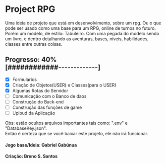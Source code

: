 # <strong>Project RPG</strong>
Uma ideia de projeto que está em desenvolvimento, sobre um rpg. Ou o que pode ser usado como uma base para um RPG, online de turnos no futuro.
<br>
Porém um modelo, de estilo: Tabuleiro. Com uma pegada do modelo sendo um livro, e dentro detalhando as aventuras, bases, níveis, habilidades, classes entre outras coisas.
<br>
## Progresso: 40% <br> [############-------------]

- [x] Formulários
- [x] Criação de Objetos(USER) e Classes(para o USER)
- [x] Algumas Rotas do Servidor
- [ ] Comunicação com o Banco de daos
- [ ] Construção do Back-end
- [ ] Construção das funções de game
- [ ] Uploud da Aplicação

Obs: estão ocultos arquivos importantes tais como: ".env" e "DatabaseKey.json". <br>Então é certeza que se você baixar este projeto, ele não irá funcionar.

#### Jogo base/Ideia: Gabriel Gabúnua
#### Criação: Breno S. Santos
